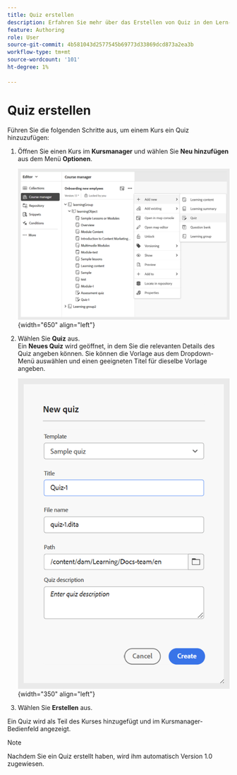```yaml
---
title: Quiz erstellen
description: Erfahren Sie mehr über das Erstellen von Quiz in den Lern- und Schulungsinhalten.
feature: Authoring
role: User
source-git-commit: 4b581043d2577545b69773d33869dcd873a2ea3b
workflow-type: tm+mt
source-wordcount: '101'
ht-degree: 1%

---
```


# Quiz erstellen

Führen Sie die folgenden Schritte aus, um einem Kurs ein Quiz hinzuzufügen:

1. Öffnen Sie einen Kurs im **Kursmanager** und wählen Sie **Neu hinzufügen** aus dem Menü **Optionen**.

   ![](assets/workflow-quiz.png){width="650" align="left"}

1. Wählen Sie **Quiz** aus.\
   Ein **Neues Quiz** wird geöffnet, in dem Sie die relevanten Details des Quiz angeben können. Sie können die Vorlage aus dem Dropdown-Menü auswählen und einen geeigneten Titel für dieselbe Vorlage angeben.

   ![](assets/create-quiz.png){width="350" align="left"}

1. Wählen Sie **Erstellen** aus.

Ein Quiz wird als Teil des Kurses hinzugefügt und im Kursmanager-Bedienfeld angezeigt.

>[!NOTE]
>
>  Nachdem Sie ein Quiz erstellt haben, wird ihm automatisch Version 1.0 zugewiesen.

